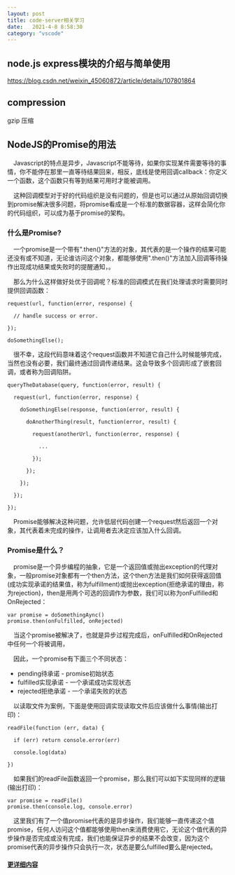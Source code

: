 ```yaml
---
layout: post
title: code-server相关学习 
date:   2021-4-8 8:58:30
category: "vscode"
---
```


## node.js express模块的介绍与简单使用
https://blog.csdn.net/weixin_45060872/article/details/107801864


## compression
gzip 压缩

## NodeJS的Promise的用法
　Javascript的特点是异步，Javascript不能等待，如果你实现某件需要等待的事情，你不能停在那里一直等待结果回来，相反，底线是使用回调callback：你定义一个函数，这个函数只有等到结果可用时才能被调用。

　这种回调模型对于好的代码组织是没有问题的，但是也可以通过从原始回调切换到promise解决很多问题，将promise看成是一个标准的数据容器，这样会简化你的代码组织，可以成为基于promise的架构。

### 什么是Promise?
　一个promise是一个带有".then()"方法的对象，其代表的是一个操作的结果可能还没有或不知道，无论谁访问这个对象，都能够使用".then()"方法加入回调等待操作出现成功结果或失败时的提醒通知，。

　那么为什么这样做好处优于回调呢？标准的回调模式在我们处理请求时需要同时提供回调函数：

```
request(url, function(error, response) {

  // handle success or error.

});

doSomethingElse();

```
　很不幸，这段代码意味着这个request函数并不知道它自己什么时候能够完成，当然也没有必要，我们最终通过回调传递结果。这会导致多个回调形成了嵌套回调，或者称为回调陷阱。

```
queryTheDatabase(query, function(error, result) {

  request(url, function(error, response) {

    doSomethingElse(response, function(error, result) {

      doAnotherThing(result, function(error, result) {

        request(anotherUrl, function(error, response) {

          ...

        });

      });

    });

  });

});
```

　Promise能够解决这种问题，允许低层代码创建一个request然后返回一个对象，其代表着未完成的操作，让调用者去决定应该加入什么回调。

### Promise是什么？
　promise是一个异步编程的抽象，它是一个返回值或抛出exception的代理对象，一般promise对象都有一个then方法，这个then方法是我们如何获得返回值(成功实现承诺的结果值，称为fulfillment)或抛出exception(拒绝承诺的理由，称为rejection)，then是用两个可选的回调作为参数，我们可以称为onFulfilled和OnRejected：
```
var promise = doSomethingAync()
promise.then(onFulfilled, onRejected)
```
　当这个promise被解决了，也就是异步过程完成后，onFulfilled和OnRejected中任何一个将被调用，

　因此，一个promise有下面三个不同状态：

- pending待承诺 - promise初始状态
- fulfilled实现承诺 - 一个承诺成功实现状态
- rejected拒绝承诺 - 一个承诺失败的状态

　以读取文件为案例，下面是使用回调实现读取文件后应该做什么事情(输出打印)：

```
readFile(function (err, data) {

  if (err) return console.error(err)

  console.log(data)

})
```
　如果我们的readFile函数返回一个promise，那么我们可以如下实现同样的逻辑(输出打印)：

```
var promise = readFile()
promise.then(console.log, console.error)
```
　这里我们有了一个值promise代表的是异步操作，我们能够一直传递这个值promise，任何人访问这个值都能够使用then来消费使用它，无论这个值代表的异步操作是否完成或没有完成，我们也能保证异步的结果不会改变，因为这个promise代表的异步操作只会执行一次，状态是要么fulfilled要么是rejected。

#### [更详细内容](https://www.cnblogs.com/linwenbin/p/12656664.html)





